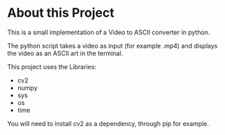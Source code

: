 # About this Project

This is a small implementation of a Video to ASCII converter in python.

The python script takes a video as input (for example .mp4) and displays the video as an ASCII art in the terminal. 

This project uses the Libraries:
- cv2
- numpy
- sys
- os
- time

You will need to install cv2 as a dependency, through pip for example.
